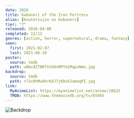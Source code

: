 ```yaml
---
date: 2020
title: Kabaneri of the Iron Fortress
alias: [Koutetsujou no Kabaneri]
tier: "?"
released: 2016-04-08
completed: 12/12
genres: [action, horror, supernatural, drama, fantasy]
seen:
  first: 2021-02-07
  last: 2021-06-20
poster:
  source: tmdb
  path: uBmcAZ7BRfVzb9nMPYm1MqpvNme.jpg
backdrop:
  source: tmdb
  path: rl3cHVMuHXr6XJ7jKDoXJamoqPI.jpg
link:
  MyAnimeList: https://myanimelist.net/anime/28623
  TMDB: https://www.themoviedb.org/tv/65945
---
```


![Backdrop](https://image.tmdb.org/t/p/w1280/9ydGmGHe6OHoMMtFoIFSWhuSrHz.jpg "Source: TMDB")
